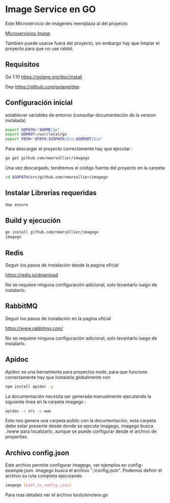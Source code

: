 # Image Service en GO

Este Microservicio de imágenes reemplaza al del proyecto

[Microservicios Image](https://github.com/nmarsollier/ecommerce)

También puede usarse fuera del proyecto, sin embargo hay que limpiar el proyecto para que no use rabbit.

## Requisitos

Go 1.10  <https://golang.org/doc/install>

Dep <https://github.com/golang/dep>

## Configuración inicial

establecer variables de entorno (consultar documentación de la version instalada)

```bash
export GOPATH="$HOME/go"
export GOROOT=/usr/local/go
export PATH="$PATH:$GOPATH/bin:$GOROOT/bin"
```

Para descargar el proyecto correctamente hay que ejecutar :

```bash
go get github.com/nmarsollier/imagego
```

Una vez descargado, tendremos el código fuente del proyecto en la carpeta

```bash
cd $GOPATH/src/github.com/nmarsollier/imagego
```

## Instalar Librerías requeridas

```bash
dep ensure
```

## Build y ejecución

```bash
go install github.com/nmarsollier/imagego
imagego
```

## Redis

Seguir los pasos de instalación desde la pagina oficial

<https://redis.io/download>

No se requiere ninguna configuración adicional, solo levantarlo luego de instalarlo.

## RabbitMQ

Seguir los pasos de instalación en la pagina oficial

<https://www.rabbitmq.com/>

No se requiere ninguna configuración adicional, solo levantarlo luego de instalarlo.

## Apidoc

Apidoc es una herramienta para proyectos node, para que funcione correctamente hay que instalarla globalmente con

```bash
npm install apidoc -g
```

La documentación necesita ser generada manualmente ejecutando la siguiente linea en la carpeta imagego :

```bash
apidoc -s src -o www
```

Esto nos genera una carpeta public con la documentación, esta carpeta debe estar presente desde donde se ejecute imagego, imagego busca ./www para localizarlo, aunque se puede configurar desde el archivo de properties.

## Archivo config.json

Este archivo permite configurar imagego, ver ejemplos en config-example.json.
imagego busca el archivo "./config.json". Podemos definir el archivo su ruta completa ejecutando

```bash
imagego [path_to_config.json]
```

Para mas detalles ver el archivo tools/env/env.go